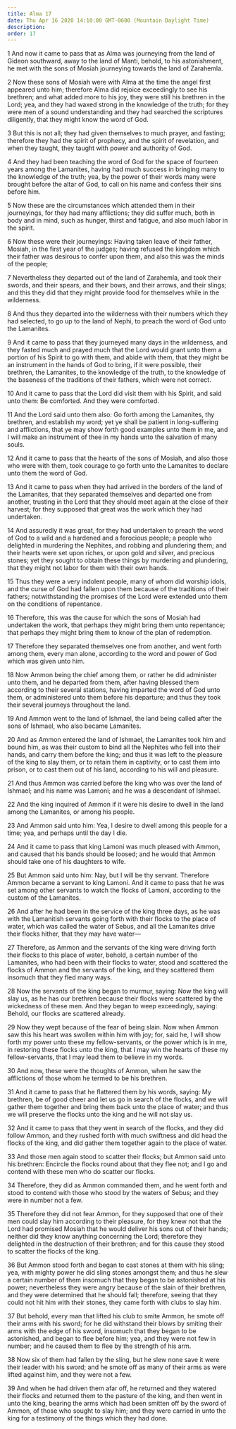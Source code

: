 ```yaml
---
title: Alma 17
date: Thu Apr 16 2020 14:10:00 GMT-0600 (Mountain Daylight Time)
description: 
order: 17
---
```


<p>
  1 And now it came to pass that as Alma was journeying from the land of Gideon
  southward, away to the land of Manti, behold, to his astonishment, he met with
  the sons of Mosiah journeying towards the land of Zarahemla.
</p>
<p>
  2 Now these sons of Mosiah were with Alma at the time the angel first appeared
  unto him; therefore Alma did rejoice exceedingly to see his brethren; and what
  added more to his joy, they were still his brethren in the Lord; yea, and they
  had waxed strong in the knowledge of the truth; for they were men of a sound
  understanding and they had searched the scriptures diligently, that they might
  know the word of God.
</p>
<p>
  3 But this is not all; they had given themselves to much prayer, and fasting;
  therefore they had the spirit of prophecy, and the spirit of revelation, and
  when they taught, they taught with power and authority of God.
</p>
<p>
  4 And they had been teaching the word of God for the space of fourteen years
  among the Lamanites, having had much success in bringing many to the knowledge
  of the truth; yea, by the power of their words many were brought before the
  altar of God, to call on his name and confess their sins before him.
</p>
<p>
  5 Now these are the circumstances which attended them in their journeyings,
  for they had many afflictions; they did suffer much, both in body and in mind,
  such as hunger, thirst and fatigue, and also much labor in the spirit.
</p>
<p>
  6 Now these were their journeyings: Having taken leave of their father,
  Mosiah, in the first year of the judges; having refused the kingdom which
  their father was desirous to confer upon them, and also this was the minds of
  the people;
</p>
<p>
  7 Nevertheless they departed out of the land of Zarahemla, and took their
  swords, and their spears, and their bows, and their arrows, and their slings;
  and this they did that they might provide food for themselves while in the
  wilderness.
</p>
<p>
  8 And thus they departed into the wilderness with their numbers which they had
  selected, to go up to the land of Nephi, to preach the word of God unto the
  Lamanites.
</p>
<p>
  9 And it came to pass that they journeyed many days in the wilderness, and
  they fasted much and prayed much that the Lord would grant unto them a portion
  of his Spirit to go with them, and abide with them, that they might be an
  instrument in the hands of God to bring, if it were possible, their brethren,
  the Lamanites, to the knowledge of the truth, to the knowledge of the baseness
  of the traditions of their fathers, which were not correct.
</p>
<p>
  10 And it came to pass that the Lord did visit them with his Spirit, and said
  unto them: Be comforted. And they were comforted.
</p>
<p>
  11 And the Lord said unto them also: Go forth among the Lamanites, thy
  brethren, and establish my word; yet ye shall be patient in long-suffering and
  afflictions, that ye may show forth good examples unto them in me, and I will
  make an instrument of thee in my hands unto the salvation of many souls.
</p>
<p>
  12 And it came to pass that the hearts of the sons of Mosiah, and also those
  who were with them, took courage to go forth unto the Lamanites to declare
  unto them the word of God.
</p>
<p>
  13 And it came to pass when they had arrived in the borders of the land of the
  Lamanites, that they separated themselves and departed one from another,
  trusting in the Lord that they should meet again at the close of their
  harvest; for they supposed that great was the work which they had undertaken.
</p>
<p>
  14 And assuredly it was great, for they had undertaken to preach the word of
  God to a wild and a hardened and a ferocious people; a people who delighted in
  murdering the Nephites, and robbing and plundering them; and their hearts were
  set upon riches, or upon gold and silver, and precious stones; yet they sought
  to obtain these things by murdering and plundering, that they might not labor
  for them with their own hands.
</p>
<p>
  15 Thus they were a very indolent people, many of whom did worship idols, and
  the curse of God had fallen upon them because of the traditions of their
  fathers; notwithstanding the promises of the Lord were extended unto them on
  the conditions of repentance.
</p>
<p>
  16 Therefore, this was the cause for which the sons of Mosiah had undertaken
  the work, that perhaps they might bring them unto repentance; that perhaps
  they might bring them to know of the plan of redemption.
</p>
<p>
  17 Therefore they separated themselves one from another, and went forth among
  them, every man alone, according to the word and power of God which was given
  unto him.
</p>
<p>
  18 Now Ammon being the chief among them, or rather he did administer unto
  them, and he departed from them, after having blessed them according to their
  several stations, having imparted the word of God unto them, or administered
  unto them before his departure; and thus they took their several journeys
  throughout the land.
</p>
<p>
  19 And Ammon went to the land of Ishmael, the land being called after the sons
  of Ishmael, who also became Lamanites.
</p>
<p>
  20 And as Ammon entered the land of Ishmael, the Lamanites took him and bound
  him, as was their custom to bind all the Nephites who fell into their hands,
  and carry them before the king; and thus it was left to the pleasure of the
  king to slay them, or to retain them in captivity, or to cast them into
  prison, or to cast them out of his land, according to his will and pleasure.
</p>
<p>
  21 And thus Ammon was carried before the king who was over the land of
  Ishmael; and his name was Lamoni; and he was a descendant of Ishmael.
</p>
<p>
  22 And the king inquired of Ammon if it were his desire to dwell in the land
  among the Lamanites, or among his people.
</p>
<p>
  23 And Ammon said unto him: Yea, I desire to dwell among this people for a
  time; yea, and perhaps until the day I die.
</p>
<p>
  24 And it came to pass that king Lamoni was much pleased with Ammon, and
  caused that his bands should be loosed; and he would that Ammon should take
  one of his daughters to wife.
</p>
<p>
  25 But Ammon said unto him: Nay, but I will be thy servant. Therefore Ammon
  became a servant to king Lamoni. And it came to pass that he was set among
  other servants to watch the flocks of Lamoni, according to the custom of the
  Lamanites.
</p>
<p>
  26 And after he had been in the service of the king three days, as he was with
  the Lamanitish servants going forth with their flocks to the place of water,
  which was called the water of Sebus, and all the Lamanites drive their flocks
  hither, that they may have water&#x2014;
</p>
<p>
  27 Therefore, as Ammon and the servants of the king were driving forth their
  flocks to this place of water, behold, a certain number of the Lamanites, who
  had been with their flocks to water, stood and scattered the flocks of Ammon
  and the servants of the king, and they scattered them insomuch that they fled
  many ways.
</p>
<p>
  28 Now the servants of the king began to murmur, saying: Now the king will
  slay us, as he has our brethren because their flocks were scattered by the
  wickedness of these men. And they began to weep exceedingly, saying: Behold,
  our flocks are scattered already.
</p>
<p>
  29 Now they wept because of the fear of being slain. Now when Ammon saw this
  his heart was swollen within him with joy; for, said he, I will show forth my
  power unto these my fellow-servants, or the power which is in me, in restoring
  these flocks unto the king, that I may win the hearts of these my
  fellow-servants, that I may lead them to believe in my words.
</p>
<p>
  30 And now, these were the thoughts of Ammon, when he saw the afflictions of
  those whom he termed to be his brethren.
</p>
<p>
  31 And it came to pass that he flattered them by his words, saying: My
  brethren, be of good cheer and let us go in search of the flocks, and we will
  gather them together and bring them back unto the place of water; and thus we
  will preserve the flocks unto the king and he will not slay us.
</p>
<p>
  32 And it came to pass that they went in search of the flocks, and they did
  follow Ammon, and they rushed forth with much swiftness and did head the
  flocks of the king, and did gather them together again to the place of water.
</p>
<p>
  33 And those men again stood to scatter their flocks; but Ammon said unto his
  brethren: Encircle the flocks round about that they flee not; and I go and
  contend with these men who do scatter our flocks.
</p>
<p>
  34 Therefore, they did as Ammon commanded them, and he went forth and stood to
  contend with those who stood by the waters of Sebus; and they were in number
  not a few.
</p>
<p>
  35 Therefore they did not fear Ammon, for they supposed that one of their men
  could slay him according to their pleasure, for they knew not that the Lord
  had promised Mosiah that he would deliver his sons out of their hands; neither
  did they know anything concerning the Lord; therefore they delighted in the
  destruction of their brethren; and for this cause they stood to scatter the
  flocks of the king.
</p>
<p>
  36 But Ammon stood forth and began to cast stones at them with his sling; yea,
  with mighty power he did sling stones amongst them; and thus he slew a certain
  number of them insomuch that they began to be astonished at his power;
  nevertheless they were angry because of the slain of their brethren, and they
  were determined that he should fall; therefore, seeing that they could not hit
  him with their stones, they came forth with clubs to slay him.
</p>
<p>
  37 But behold, every man that lifted his club to smite Ammon, he smote off
  their arms with his sword; for he did withstand their blows by smiting their
  arms with the edge of his sword, insomuch that they began to be astonished,
  and began to flee before him; yea, and they were not few in number; and he
  caused them to flee by the strength of his arm.
</p>
<p>
  38 Now six of them had fallen by the sling, but he slew none save it were
  their leader with his sword; and he smote off as many of their arms as were
  lifted against him, and they were not a few.
</p>
<p>
  39 And when he had driven them afar off, he returned and they watered their
  flocks and returned them to the pasture of the king, and then went in unto the
  king, bearing the arms which had been smitten off by the sword of Ammon, of
  those who sought to slay him; and they were carried in unto the king for a
  testimony of the things which they had done.
</p>
